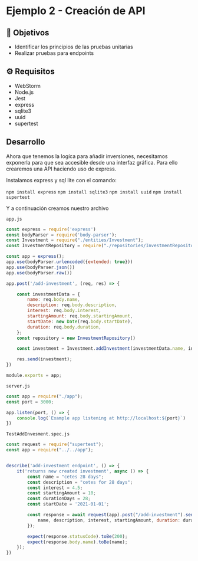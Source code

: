 # Ejemplo 2 - Creación de API

## :dart: Objetivos

- Identificar los principios de las pruebas unitarias
- Realizar pruebas para endpoints

## ⚙ Requisitos

- WebStorm
- Node.js
- Jest
- express
- sqlite3
- uuid
- supertest

## Desarrollo

Ahora que tenemos la logíca para añadir inversiones, necesitamos exponerla para que sea accesible desde una interfaz
gráfica. Para ello crearemos una API haciendo uso de express.

Instalamos express y sql lite con el comando:

`npm install express`
`npm install sqlite3`
`npm install uuid`
`npm install supertest`

Y a continuación creamos nuestro archivo

`app.js`

```javascript
const express = require('express')
const bodyParser = require('body-parser');
const Investment = require("./entities/Investment");
const InvestmentRepository = require("./repositories/InvestmentRepository");

const app = express();
app.use(bodyParser.urlencoded({extended: true}))
app.use(bodyParser.json())
app.use(bodyParser.raw())

app.post('/add-investment', (req, res) => {

    const investmentData = {
        name: req.body.name,
        description: req.body.description,
        interest: req.body.interest,
        startingAmount: req.body.startingAmount,
        startDate: new Date(req.body.startDate),
        duration: req.body.duration,
    };
    const repository = new InvestmentRepository()

    const investment = Investment.addInvestment(investmentData.name, investmentData.description, investmentData.interest, investmentData.startingAmount, investmentData.startDate, investmentData.duration, repository);

    res.send(investment);
})

module.exports = app;

```

`server.js`

```javascript
const app = require("./app");
const port = 3000;

app.listen(port, () => {
    console.log(`Example app listening at http://localhost:${port}`)
})


```

`TestAddInvesment.spec.js`

```javascript
const request = require("supertest");
const app = require("../../app");


describe('add-investment endpoint', () => {
    it('returns new created investment', async () => {
        const name = "cetes 28 days";
        const description = "cetes for 28 days";
        const interest = 4.5;
        const startingAmount = 10;
        const durationDays = 28;
        const startDate = '2021-01-01';

        const response = await request(app).post("/add-investment").send({
            name, description, interest, startingAmount, duration: durationDays, startDate
        });

        expect(response.statusCode).toBe(200);
        expect(response.body.name).toBe(name);
    });
})


```
